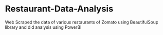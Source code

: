 # Restaurant-Data-Analysis

Web Scraped the data of various restaurants of Zomato using BeautifulSoup library
and did analysis using PowerBI
